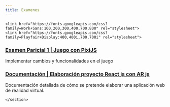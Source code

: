 ```yaml
---
title: Examenes
---
```


<html lang="en">

  <head>
    <!-- Google Tag Manager -->
<script>(function(w,d,s,l,i){w[l]=w[l]||[];w[l].push({'gtm.start':
    new Date().getTime(),event:'gtm.js'});var f=d.getElementsByTagName(s)[0],
    j=d.createElement(s),dl=l!='dataLayer'?'&l='+l:'';j.async=true;j.src=
    'https://www.googletagmanager.com/gtm.js?id='+i+dl;f.parentNode.insertBefore(j,f);
    })(window,document,'script','dataLayer','GTM-TK2G9CM');</script>
    <!-- End Google Tag Manager -->
    <title>Graficación y Animación</title>
    <meta charset="utf-8">
    <meta name="viewport" content="width=device-width, initial-scale=1, shrink-to-fit=no">
    
    <link href="https://fonts.googleapis.com/css?family=Work+Sans:100,200,300,400,700,800" rel="stylesheet">
    <link href="https://fonts.googleapis.com/css?family=Playfair+Display:400,400i,700,700i" rel="stylesheet">
  </head>
  <body>
<!-- Google Tag Manager (noscript) -->
<noscript><iframe src="https://www.googletagmanager.com/ns.html?id=GTM-TK2G9CM"
  height="0" width="0" style="display:none;visibility:hidden"></iframe></noscript>
  <!-- End Google Tag Manager (noscript) -->
     <section>
        <div class="page-container float-right">
            <div class="row">
                <div class="col-md-6">
                    <div class="blog-entry ftco-animate">
                    <div class="text py-4">
                        <h3 class="heading"><a href="/user/concentration/index.html">Examen Paricial 1 | Juego con PixiJS </a></h3>
                        <p>Implementar cambios y funcionalidades en el juego</p>
                    </div>
                </div>                    
                    <div class="blog-entry ftco-animate">
                    <div class="text py-4">
                        <h3 class="heading"><a href="/examenes/documentacion-proyecto-final-de-parcial">Documentación | Elaboración proyecto React js con AR js</a></h3>
                        <p>Documentación detallada de cómo se pretende elaborar una aplicación web de realidad virtual.</p>
                    </div>
                </div>
                  </div>
            </div>
        </div> <!-- end: page-container -->
          
    </section>
  </body>
</html>
